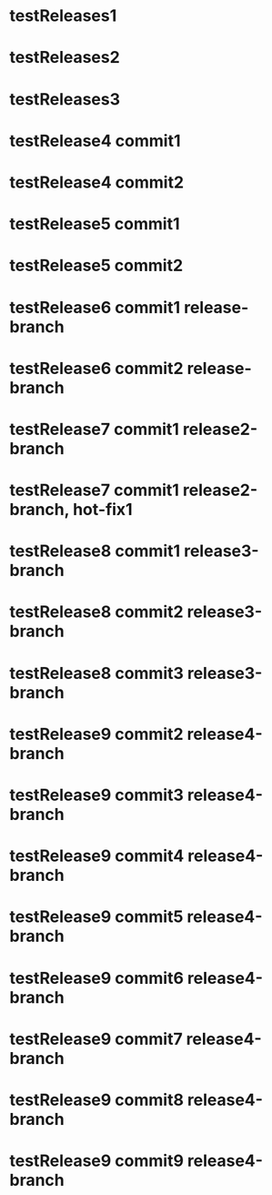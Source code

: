# testReleases1
# testReleases2
# testReleases3
# testRelease4 commit1
# testRelease4 commit2
# testRelease5 commit1
# testRelease5 commit2
# testRelease6 commit1 release-branch
# testRelease6 commit2 release-branch
# testRelease7 commit1 release2-branch
# testRelease7 commit1 release2-branch, hot-fix1
# testRelease8 commit1 release3-branch
# testRelease8 commit2 release3-branch
# testRelease8 commit3 release3-branch

# testRelease9 commit2 release4-branch
# testRelease9 commit3 release4-branch
# testRelease9 commit4 release4-branch
# testRelease9 commit5 release4-branch
# testRelease9 commit6 release4-branch
# testRelease9 commit7 release4-branch
# testRelease9 commit8 release4-branch
# testRelease9 commit9 release4-branch

